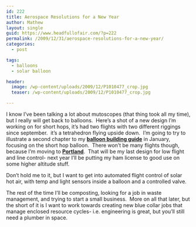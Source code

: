 ```yaml
---
id: 222
title: Aerospace Resolutions for a New Year
author: Mathew
layout: single
guid: https://www.headfullofair.com/?p=222
permalink: /2009/12/31/aerospace-resolutions-for-a-new-year/
categories:
  - post

tags:
  - balloons
  - solar balloon

header:
  image: /wp-content/uploads/2009/12/P1010477_crop.jpg
  teaser: /wp-content/uploads/2009/12/P1010477_crop.jpg 

---
```


I know I&#8217;ve been talking a lot about mutoscopes (that thing took all my time), but I really will get back to balloons.  Here&#8217;s a shot of a new design I&#8217;m working on for short hops, it&#8217;s had two flights with two different riggings since september.  it&#8217;s a tetrahedron flying upside down.  I&#8217;m going to try to illustrate a second chapter to my **[balloon building guide][2]** in January, focusing on the short hop balloon.  There won&#8217;t be many flights though, because I&#8217;m moving to **[Portland][3]**.  That will be my last design for low flight and line control- next year I&#8217;ll be putting my ham license to good use on some higher altitude stuff.

Don&#8217;t hold me to it, but I want to get into automated flight control of solar hot air, with temp and light sensors inside a balloon and a controlled valve.

The rest of the time I&#8217;ll be composting, looking for a job in waste management, and trying to start a small business.  More on all that later, but the short of it is I want to work towards creating new blue collar jobs that manage enclosed resource cycles- i.e. engineering is great, but you&#8217;ll still need a plumber in space.

 [1]: /wp-content/uploads/2009/12/P1010477_crop.jpg
 [2]: /wp-content/uploads/2009/05/thekissballoon2.pdf
 [3]: http://www.wunderground.com/US/OR/Portland.html
